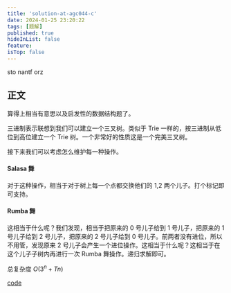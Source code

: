 ```yaml
---
title: 'solution-at-agc044-c'
date: 2024-01-25 23:20:22
tags: [题解]
published: true
hideInList: false
feature: 
isTop: false
---
```

sto nantf orz

## 正文

算得上相当有意思以及启发性的数据结构题了。

三进制表示联想到我们可以建立一个三叉树。类似于 Trie 一样的，按三进制从低位到高位建立一个 Trie 树。一个非常好的性质这是一个完美三叉树。

接下来我们可以考虑怎么维护每一种操作。

#### Salasa 舞
对于这种操作，相当于对于树上每一个点都交换他们的 1,2 两个儿子。打个标记即可支持。

#### Rumba 舞
这相当于什么呢？我们发现，相当于把原来的 0 号儿子给到 1 号儿子，把原来的 1 号儿子给到 2 号儿子，把原来的 2 号儿子给到 0 号儿子。前两者没有进位，所以不用管，发现原来 2 号儿子会产生一个进位操作。这相当于什么呢？这相当于在这个儿子子树内再进行一次 Rumba 舞操作。递归求解即可。

总复杂度 $O(3^n+Tn)$

[code](https://atcoder.jp/contests/agc044/submissions/49335959)